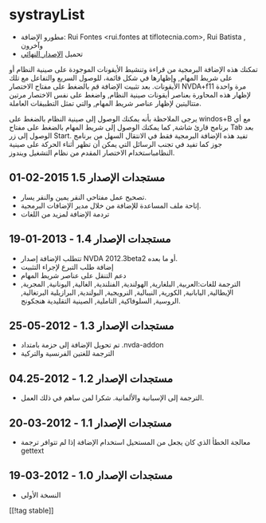 # systrayList #

*   مطورو الإضافة: Rui Fontes <rui.fontes at tiflotecnia.com>, Rui Batista
    <ruiandrebatista at gmail.com>, وآخرون
*   تحميل [الإصدار النهائي][1]


تمكنك هذه الإضافة البرمجية من قراءة وتنشيط الأيقونات الموجودة على صينية
النظام أو على شريط المهام, وإظهارها في شكل قائمة، للوصول السريع والتفاعل مع
تلك الأيقونات. بعد تثبيت الإضافة قم بالضغط على مفتاح الاختصار NVDA+f11 مرة
واحدة لإظهار هذه المحاورة بعناصر أيقونات صينية النظام, واضغط على نفس
الاختصار مرتين متتاليتين لإظهار عناصر شريط المهام, والتي تمثل التطبيقات
العاملة.

يرجى الملاحظة بأنه يمكنك الوصول إلى صينية النظام بالضغط على windos+B مع أي
برنامج قارئ شاشة, كما يمكنك الوصول إلى شريط المهام بالضغط على مفتاح Tab بعد
الوصول إلى زر Start.  تفيد هذه الإضافة البرمجية فقط في الانتقال السهل من
برنامج جوز كما تفيد في تجنب الرسائل التي يمكن أن تظهر أثناء الحركة على صينية
النظامباستخدام الاختصار المقدم من نظام التشغيل ويندوز.


## مستجدات الإصدار 1.5 2015-02-01 ##

* تصحيح عمل مفتاحي النقر يمين والنقر يسار.
* إتاحة ملف المساعدة للإضافة من خلال مدير الإضافات البرمجية.
* تردمة الإضافة لمزيد من اللغات

## مستجدات الإصدار 1.4 - 2013-01-19 ##

* تتطلب الإضافة إصدار NVDA 2012.3beta2 أو ما بعده.
* إضافة طلب التبرع لإجراء التثبيت
* دعم التنقل على عناصر شريط المهام
* الترجمة للغات:العربية, البلغارية, الهولندية, الفنلندية, الغالية,
  اليونانية, المجرية, الإيطالية, اليابانية, الكورية, النيبالية, النرويجية,
  البولندية, البرازيلية البرتغالية, الروسية, السلوفاكية, التاملية, الصينية
  التقليدية هنجكونج.

## مستجدات الإصدار 1.3 - 2012-05-25 ##

* تم تحويل الإضافة إلى حزمة بامتداد .nvda-addon
* الترجمة للغتين الفرنسية والتركية

## مستجدات الإصدار 1.2 - 2012-04.25 ##

* الترجمة إلى الإسبانية والألمانية. شكرا لمن ساهم في ذلك العمل.

## مستجدات الإصدار 1.1 - 2012-03-20 ##

* معالجة الخطأ الذي كان يجعل من المستحيل استخدام الإضافة إذا لم تتوافر ترجمة
  gettext

## مستجدات الإصدار 1.0 - 2012-03-19 ##

* النسخة الأولى


[[!tag stable]]

[1]: http://addons.nvda-project.org/files/get.php?file=st
